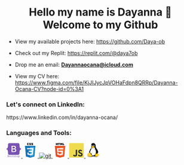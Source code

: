 <h1 align="center">Hello my name is Dayanna 👋 Welcome to my Github </h1>

- View my available projects here: https://github.com/Daya-ob

- Check out my Replit: https://replit.com/@daya7ob

-  Drop me an email: **Dayannaocana@icloud.com**

- View my CV here: https://www.figma.com/file/KjJIJycJpVOHaFdpn8QRRp/Dayanna-Ocana-CV?node-id=0%3A1

<h3 align="left"> Let's connect on LinkedIn:</h3>
<p align="left">
https://www.linkedin.com/in/dayanna-ocana/
</p>
<h3 align="left">Languages and Tools:</h3>
<p align="left"> <a href="https://getbootstrap.com" target="_blank"> <img src="https://raw.githubusercontent.com/devicons/devicon/master/icons/bootstrap/bootstrap-plain-wordmark.svg" alt="bootstrap" width="40" height="40"/> </a> <a href="https://www.w3schools.com/css/" target="_blank"> <img src="https://raw.githubusercontent.com/devicons/devicon/master/icons/css3/css3-original-wordmark.svg" alt="css3" width="40" height="40"/> </a> <a href="https://git-scm.com/" target="_blank"> <img src="https://www.vectorlogo.zone/logos/git-scm/git-scm-icon.svg" alt="git" width="40" height="40"/> </a> <a href="https://www.w3.org/html/" target="_blank"> <img src="https://raw.githubusercontent.com/devicons/devicon/master/icons/html5/html5-original-wordmark.svg" alt="html5" width="40" height="40"/> </a> <a href="https://developer.mozilla.org/en-US/docs/Web/JavaScript" target="_blank"> <img src="https://raw.githubusercontent.com/devicons/devicon/master/icons/javascript/javascript-original.svg" alt="javascript" width="40" height="40"/> </a> <a href="https://www.linux.org/" target="_blank"> <img src="https://raw.githubusercontent.com/devicons/devicon/master/icons/linux/linux-original.svg" alt="linux" width="40" height="40"/> </a> </p>
